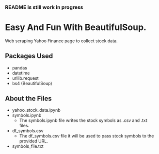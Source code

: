 ### README is still work in progress

# Easy And Fun With BeautifulSoup.   

Web scraping Yahoo Finance page to collect stock data.

## Packages Used
  - pandas
  - datetime
  - urllib.request
  - bs4 (BeautifulSoup)
  
## About the Files
  - yahoo_stock_data.ipynb
  - symbols.ipynb
    - The symbols.ipynb file writes the stock symbols as .csv and .txt files. 
  - df_symbols.csv
    - The df_symbols.csv file it will be used to pass stock symbols to the provided URL. 
  - symbols_file.txt
